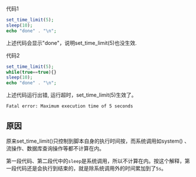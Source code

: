 代码1

```php
set_time_limit(5);
sleep(10);
echo "done" . "\n";
```

上述代码会显示"done"，说明set_time_limit(5)也没生效.

代码2

```php
set_time_limit(5);
while(true==true){}
sleep(10);
echo "done" . "\n";
```

上述代码运行出错, 运行超时，set_time_limit(5)生效了。

`Fatal error: Maximum execution time of 5 seconds`

## 原因

原来set_time_limit()只控制到脚本自身的执行时间按，而系统调用如system() 、流操作、数据库查询操作等都不计算在内。

第一段代码、第二段代中的`sleep`是系统调用，所以不计算在内。按这个解释，第一段代码还是会执行到结束的，就是除系统调用外的时间累加到了`5s`。







